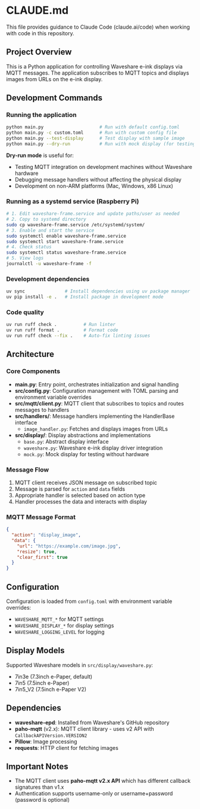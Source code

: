 # CLAUDE.md

This file provides guidance to Claude Code (claude.ai/code) when working with code in this repository.

## Project Overview

This is a Python application for controlling Waveshare e-ink displays via MQTT messages. The application subscribes to MQTT topics and displays images from URLs on the e-ink display.

## Development Commands

### Running the application
```bash
python main.py                     # Run with default config.toml
python main.py -c custom.toml      # Run with custom config file
python main.py --test-display      # Test display with sample image
python main.py --dry-run           # Run with mock display (for testing MQTT without hardware)
```

**Dry-run mode** is useful for:
- Testing MQTT integration on development machines without Waveshare hardware
- Debugging message handlers without affecting the physical display
- Development on non-ARM platforms (Mac, Windows, x86 Linux)

### Running as a systemd service (Raspberry Pi)
```bash
# 1. Edit waveshare-frame.service and update paths/user as needed
# 2. Copy to systemd directory
sudo cp waveshare-frame.service /etc/systemd/system/
# 3. Enable and start the service
sudo systemctl enable waveshare-frame.service
sudo systemctl start waveshare-frame.service
# 4. Check status
sudo systemctl status waveshare-frame.service
# 5. View logs
journalctl -u waveshare-frame -f
```

### Development dependencies
```bash
uv sync               # Install dependencies using uv package manager
uv pip install -e .   # Install package in development mode
```

### Code quality
```bash
uv run ruff check .          # Run linter
uv run ruff format .         # Format code
uv run ruff check --fix .    # Auto-fix linting issues
```

## Architecture

### Core Components

- **main.py**: Entry point, orchestrates initialization and signal handling
- **src/config.py**: Configuration management with TOML parsing and environment variable overrides
- **src/mqtt/client.py**: MQTT client that subscribes to topics and routes messages to handlers
- **src/handlers/**: Message handlers implementing the HandlerBase interface
  - `image_handler.py`: Fetches and displays images from URLs
- **src/display/**: Display abstractions and implementations
  - `base.py`: Abstract display interface
  - `waveshare.py`: Waveshare e-ink display driver integration
  - `mock.py`: Mock display for testing without hardware

### Message Flow

1. MQTT client receives JSON message on subscribed topic
2. Message is parsed for `action` and `data` fields
3. Appropriate handler is selected based on action type
4. Handler processes the data and interacts with display

### MQTT Message Format

```json
{
  "action": "display_image",
  "data": {
    "url": "https://example.com/image.jpg",
    "resize": true,
    "clear_first": true
  }
}
```

## Configuration

Configuration is loaded from `config.toml` with environment variable overrides:
- `WAVESHARE_MQTT_*` for MQTT settings
- `WAVESHARE_DISPLAY_*` for display settings
- `WAVESHARE_LOGGING_LEVEL` for logging

## Display Models

Supported Waveshare models in `src/display/waveshare.py`:
- 7in3e (7.3inch e-Paper, default)
- 7in5 (7.5inch e-Paper)
- 7in5_V2 (7.5inch e-Paper V2)

## Dependencies

- **waveshare-epd**: Installed from Waveshare's GitHub repository
- **paho-mqtt** (v2.x): MQTT client library - uses v2 API with `CallbackAPIVersion.VERSION2`
- **Pillow**: Image processing
- **requests**: HTTP client for fetching images

## Important Notes

- The MQTT client uses **paho-mqtt v2.x API** which has different callback signatures than v1.x
- Authentication supports username-only or username+password (password is optional)